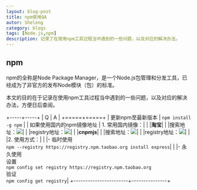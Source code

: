 ```yaml
---
layout: blog-post
title: npm使用QA
autor: Sheleng
category: blogs
tags: [Node.js,npm]
description: 记录了在使用npm工具过程当中遇到的一些问题，以及对应的解决办法。
---
```

## npm
npm的全称是Node Package Manager，是一个Node.js包管理和分发工具，已经成为了非官方的发布Node模块（包）的标准。

本文的目的在于记录在使用npm工具过程当中遇到的一些问题，以及对应的解决办法，方便日后查阅。

+-----+-----+
|  Q  |  A  |
+=====+=====+
| 更新npm至最新版本 | `npm install -g npm` |
| 如果使用国内的npm镜像地址 | 1. 常用国内镜像：|
|                       |**淘宝**|
|                       |搜索地址：![](http://npm.taobao.org/)| 
|                       |registry地址：![](http://registry.npm.taobao.org/)|
|                       |**cnpmjs**|
|                       |搜索地址：![](http://cnpmjs.org/)|
|                       |registry地址：![](http://r.cnpmjs.org/)|
|                       |2. 使用方式：|
|                       |- 临时使用 <br>`npm --registry https://registry.npm.taobao.org install express`|
|                       |- 永久使用 <br>设置<br>`npm config set registry https://registry.npm.taobao.org`<br>验证<br>`npm config get registry`|
+-----------------------+---------------+